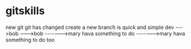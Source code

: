 # gitskills
new git
git has changed
create a new branch is quick and simple 
dev
--->bob
--->bob
------->mary hava something to do
------->mary hava something to do too

